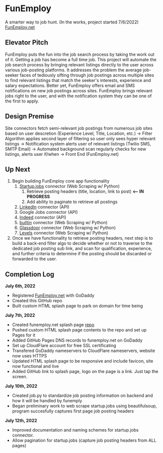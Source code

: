 # FunEmploy
A smarter way to job hunt. (In the works, project started 7/6/2022)
[FunEmploy.net](www.funemploy.net)

## Elevator Pitch
FunEmploy puts the fun into the job search process by taking the work out of it. Getting a job has become a full time job. This project will automate the job search process by bringing relevant listings directly to the user across various job-posting platforms. It addresses the problem the average job-seeker faces of tediously sifting through job postings across multiple sites to find relevant listings that match the seeker's interests, experience and salary expectations. Better yet, FunEmploy offers email and SMS notifications on new job postings across sites. FunEmploy brings relevant jobs right to the user, and with the notification system they can be one of the first to apply.


## Design Premise
Site connectors fetch semi-relevant job postings from numerous job sites based on user descretion (Experience Level, Title, Location, etc.) -> Filter Algorithm applies second layer of filtering so user only sees hyper relevant listings -> Notification system alerts user of relevant listings (Twilio SMS, SMTP Email) -> Automated background scan regularly checks for new listings, alerts user if/when -> Front End (FunEmploy.net)

## Up Next
1. Begin building FunEmploy core app functionality
   1. [Startup.jobs](https://startup.jobs/) connector (Web Scraping w/ Python) 
      1. Retrieve posting headers (title, location, link to post) **<-- IN PROGRESS**
      2. Add ability to paginate to retrieve all postings
   2. [LinkedIn](https://www.linkedin.com/jobs) connector (API)
   3. Google Jobs connector (API) 
   4. [Indeed](https://www.indeed.com/) connector (API)
   5. [builtin](https://builtin.com/jobs) connector (Web Scraping w/ Python)
   6. [Glassdoor](https://www.glassdoor.com/index.htm) connector (Web Scraping w/ Python)
   7. [Levels](https://www.levels.fyi/still-hiring/) connector (Web Scraping w/ Python)
 2. Once we have functionality to retrieve posting headers, next step is to build a back-end filter algo to decide whether or not to traverse to the dedicated job posting sub link, and scan for qualification, experience, and further criteria to determine if the posting should be discarded or forwarded to the user.

## Completion Log
**July 6th, 2022**
- Registered [FunEmploy.net](www.funemploy.net) with GoDaddy
- Created this GitHub repo
- Built custom HTML splash page to park on domain for time being

**July 7th, 2022**
- Created funemploy.net splash page [repo](https://github.com/nthonybruno/funemploy-splash-page)
- Pushed custom HTML splash page contents to the repo and set up Pages for it
- Added GitHub Pages DNS records to funemploy.net on GoDaddy
- Set up CloudFlare account for free SSL certificating
- Transfered GoDaddy nameservers to CloudFlare nameservers, website now uses HTTPS
- Updated HTML splash page to be responsive and include favicon, site now functional and live
- Added GitHub link to splash page, logo on the page is a link. Just tap the screen.

**July 10th, 2022**
- Created job.py to standardize job posting information on backend and how it will be handled by funemply
- Began preliminary work to web scrape startup.jobs using beautifulsoup, program succesfully captures first page job posting headers

**July 12th, 2022**
- Improved documentation and naming schemes for startup.jobs connector.
- Allow pagination for startup.jobs (capture job posting headers from ALL pages)
